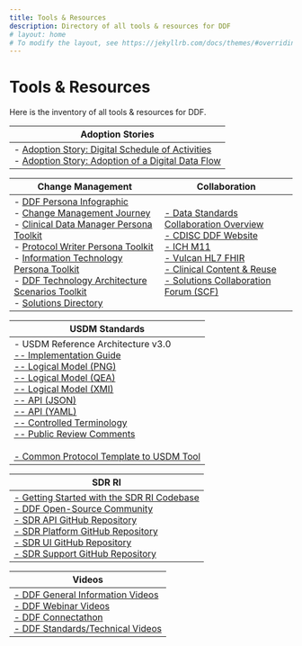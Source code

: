 ```yaml
---
title: Tools & Resources
description: Directory of all tools & resources for DDF
# layout: home
# To modify the layout, see https://jekyllrb.com/docs/themes/#overriding-theme-defaults
---
```

# Tools & Resources
Here is the inventory of all tools & resources for DDF. 

| Adoption Stories                                                                    |
|-------------------------------------------------------------------------------------|
|- [Adoption Story: Digital Schedule of Activities](<documents/stories/DDF_Case_Study_DOSA.pdf>) <br>- [Adoption Story: Adoption of a Digital Data Flow](<documents/stories/DDF_Case_Study_DDF_Adoption.pdf>)|


| Change Management                                                                     | Collaboration                                                                            |
|---------------------------------------------------------------------------------------|------------------------------------------------------------------------------------------|
|- [DDF Persona Infographic](<documents/DDF Persona Infographic 2024.pdf>) <br>- [Change Management Journey](<documents/DDF Change Management journey 2024.pdf>)<br>- [Clinical Data Manager Persona Toolkit](DMPersona.md)<br>- [Protocol Writer Persona Toolkit](MWPersona.md)<br>- [Information Technology Persona Toolkit](ITPersona.md)<br>- [DDF Technology Architecture Scenarios Toolkit](<documents/DDF%20Technology%20Architecture%20Scenarios%20Tool%20-%20CLEAN_FINAL.pdf>)<br>- [Solutions Directory](https://transcelerate.github.io/ddf-directory/directory/directory.html)|<a target="_blank" href="https://transcelerate.github.io/ddf-home/collaborations.html">- Data Standards Collaboration Overview</a><br> <a target="_blank" href="https://www.cdisc.org/ddf">- CDISC DDF Website</a><br> <a target="_blank" href="https://www.ema.europa.eu/en/ich-m11-guideline-clinical-study-protocol-template-and-technical-specifications-scientific-guideline">- ICH M11</a><br> <a target="_blank" href="https://hl7vulcan.org/">- Vulcan HL7 FHIR</a><br> <a target="_blank" href="https://www.transceleratebiopharmainc.com/initiatives/clinical-content-reuse/">- Clinical Content & Reuse</a><br> <a target="_blank" href="https://transcelerate.github.io/ddf-home/scf.html">- Solutions Collaboration Forum (SCF)</a><br> |

|USDM Standards                                                                         | 
|---------------------------------------------------------------------------------------|
|- USDM Reference Architecture v3.0 <br><a target="_blank" href="https://github.com/cdisc-org/DDF-RA/blob/v3.0.0/Deliverables/IG/USDM-IG.pdf">-- Implementation Guide</a><br><a target="_blank" href="https://github.com/cdisc-org/DDF-RA/blob/v3.0.0/Deliverables/UML/USDM_UML.png">-- Logical Model (PNG)</a><br><a target="_blank" href="https://github.com/cdisc-org/DDF-RA/blob/v3.0.0/Deliverables/UML/USDM_UML.qea">-- Logical Model (QEA)</a><br><a target="_blank" href="https://github.com/cdisc-org/DDF-RA/blob/v3.0.0/Deliverables/UML/USDM_UML.xmi">-- Logical Model (XMI)</a><br><a target="_blank" href="https://github.com/cdisc-org/DDF-RA/blob/v3.0.0/Deliverables/API/USDM_API.json">-- API (JSON)</a><br><a target="_blank" href="https://github.com/cdisc-org/DDF-RA/blob/v3.0.0/Deliverables/API/USDM_API.yaml">-- API (YAML)</a><br><a target="_blank" href="https://github.com/cdisc-org/DDF-RA/blob/v3.0.0/Deliverables/CT/USDM_CT.xlsx">-- Controlled Terminology</a><br><a target="_blank" href="https://www.cdisc.org/sites/default/files/2024-04/USDM%20v3.0%20Public%20Review%20Comments-1.xlsx">-- Public Review Comments</a><br><br>[- Common Protocol Template to USDM Tool](utilities.md)|

|SDR RI                                                                         |
|-------------------------------------------------------------------------------|
|[- Getting Started with the SDR RI Codebase](sdr-ri-codebase-access.md)<br> [- DDF Open-Source Community](community.md)<br> <a target="_blank" href="https://github.com/transcelerate/ddf-sdr-api">- SDR API GitHub Repository</a><br><a target="_blank" href="https://github.com/transcelerate/ddf-sdr-platform">- SDR Platform GitHub Repository</a><br><a target="_blank" href="https://github.com/transcelerate/ddf-sdr-ui">- SDR UI GitHub Repository</a><br><a target="_blank" href="https://github.com/transcelerate/ddf-sdr-support">- SDR Support GitHub Repository</a>|

| Videos                                                                                |
|---------------------------------------------------------------------------------------|
|<a target="_blank" href="https://www.youtube.com/playlist?list=PLMXS-Xt7Ou1L_vQ8xporort6tBfrcNy2W">- DDF General Information Videos</a><br><a target="_blank" href="https://www.youtube.com/playlist?list=PLMXS-Xt7Ou1IoMvLH8Ov7YYgAEl7MWpka">- DDF Webinar Videos</a><br><a target="_blank" href="https://www.youtube.com/playlist?list=PLMXS-Xt7Ou1Juda8dFZXbGY7PaGQwH6FJ">- DDF Connectathon</a><br><a target="_blank" href="https://www.youtube.com/playlist?list=PLMXS-Xt7Ou1KLxO6nzXWSNJ6PWtIJhGjK">- DDF Standards/Technical Videos</a>|
